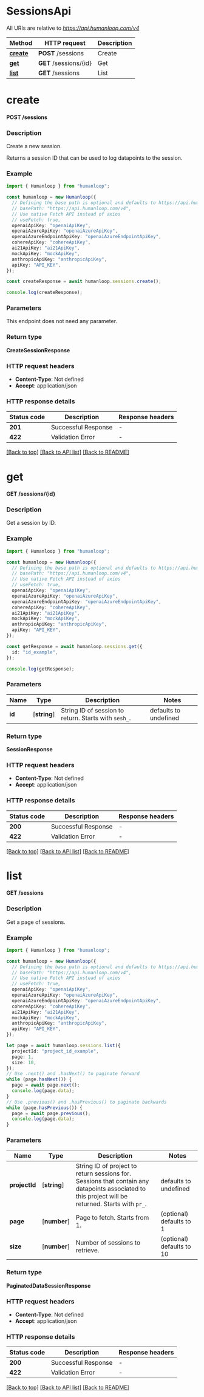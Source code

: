 # SessionsApi

All URIs are relative to *https://api.humanloop.com/v4*

Method | HTTP request | Description
------------- | ------------- | -------------
[**create**](SessionsApi.md#create) | **POST** /sessions | Create
[**get**](SessionsApi.md#get) | **GET** /sessions/{id} | Get
[**list**](SessionsApi.md#list) | **GET** /sessions | List


# **create**

#### **POST** /sessions

### Description
Create a new session.

Returns a session ID that can be used to log datapoints to the session.

### Example


```typescript
import { Humanloop } from "humanloop";

const humanloop = new Humanloop({
  // Defining the base path is optional and defaults to https://api.humanloop.com/v4
  // basePath: "https://api.humanloop.com/v4",
  // Use native Fetch API instead of axios
  // useFetch: true,
  openaiApiKey: "openaiApiKey",
  openaiAzureApiKey: "openaiAzureApiKey",
  openaiAzureEndpointApiKey: "openaiAzureEndpointApiKey",
  cohereApiKey: "cohereApiKey",
  ai21ApiKey: "ai21ApiKey",
  mockApiKey: "mockApiKey",
  anthropicApiKey: "anthropicApiKey",
  apiKey: "API_KEY",
});

const createResponse = await humanloop.sessions.create();

console.log(createResponse);
```


### Parameters
This endpoint does not need any parameter.


### Return type

**CreateSessionResponse**

### HTTP request headers

 - **Content-Type**: Not defined
 - **Accept**: application/json


### HTTP response details
| Status code | Description | Response headers |
|-------------|-------------|------------------|
**201** | Successful Response |  -  |
**422** | Validation Error |  -  |

[[Back to top]](#) [[Back to API list]](../README.md#documentation-for-api-endpoints) [[Back to README]](../README.md)

# **get**

#### **GET** /sessions/{id}

### Description
Get a session by ID.

### Example


```typescript
import { Humanloop } from "humanloop";

const humanloop = new Humanloop({
  // Defining the base path is optional and defaults to https://api.humanloop.com/v4
  // basePath: "https://api.humanloop.com/v4",
  // Use native Fetch API instead of axios
  // useFetch: true,
  openaiApiKey: "openaiApiKey",
  openaiAzureApiKey: "openaiAzureApiKey",
  openaiAzureEndpointApiKey: "openaiAzureEndpointApiKey",
  cohereApiKey: "cohereApiKey",
  ai21ApiKey: "ai21ApiKey",
  mockApiKey: "mockApiKey",
  anthropicApiKey: "anthropicApiKey",
  apiKey: "API_KEY",
});

const getResponse = await humanloop.sessions.get({
  id: "id_example",
});

console.log(getResponse);
```


### Parameters

Name | Type | Description  | Notes
------------- | ------------- | ------------- | -------------
 **id** | [**string**] | String ID of session to return. Starts with `sesh_`. | defaults to undefined


### Return type

**SessionResponse**

### HTTP request headers

 - **Content-Type**: Not defined
 - **Accept**: application/json


### HTTP response details
| Status code | Description | Response headers |
|-------------|-------------|------------------|
**200** | Successful Response |  -  |
**422** | Validation Error |  -  |

[[Back to top]](#) [[Back to API list]](../README.md#documentation-for-api-endpoints) [[Back to README]](../README.md)

# **list**

#### **GET** /sessions

### Description
Get a page of sessions.

### Example


```typescript
import { Humanloop } from "humanloop";

const humanloop = new Humanloop({
  // Defining the base path is optional and defaults to https://api.humanloop.com/v4
  // basePath: "https://api.humanloop.com/v4",
  // Use native Fetch API instead of axios
  // useFetch: true,
  openaiApiKey: "openaiApiKey",
  openaiAzureApiKey: "openaiAzureApiKey",
  openaiAzureEndpointApiKey: "openaiAzureEndpointApiKey",
  cohereApiKey: "cohereApiKey",
  ai21ApiKey: "ai21ApiKey",
  mockApiKey: "mockApiKey",
  anthropicApiKey: "anthropicApiKey",
  apiKey: "API_KEY",
});

let page = await humanloop.sessions.list({
  projectId: "project_id_example",
  page: 1,
  size: 10,
});
// Use .next() and .hasNext() to paginate forward
while (page.hasNext()) {
  page = await page.next();
  console.log(page.data);
}
// Use .previous() and .hasPrevious() to paginate backwards
while (page.hasPrevious()) {
  page = await page.previous();
  console.log(page.data);
}
```


### Parameters

Name | Type | Description  | Notes
------------- | ------------- | ------------- | -------------
 **projectId** | [**string**] | String ID of project to return sessions for. Sessions that contain any datapoints associated to this project will be returned. Starts with `pr_`. | defaults to undefined
 **page** | [**number**] | Page to fetch. Starts from 1. | (optional) defaults to 1
 **size** | [**number**] | Number of sessions to retrieve. | (optional) defaults to 10


### Return type

**PaginatedDataSessionResponse**

### HTTP request headers

 - **Content-Type**: Not defined
 - **Accept**: application/json


### HTTP response details
| Status code | Description | Response headers |
|-------------|-------------|------------------|
**200** | Successful Response |  -  |
**422** | Validation Error |  -  |

[[Back to top]](#) [[Back to API list]](../README.md#documentation-for-api-endpoints) [[Back to README]](../README.md)


